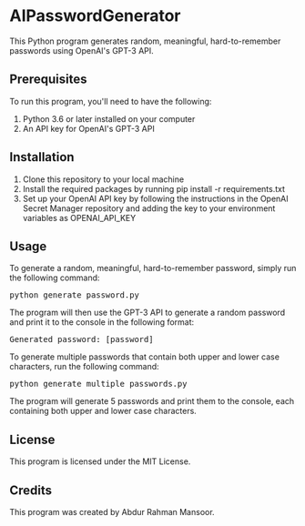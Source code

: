 # AIPasswordGenerator
This Python program generates random, meaningful, hard-to-remember passwords using OpenAI's GPT-3 API.

## Prerequisites
To run this program, you'll need to have the following:

1. Python 3.6 or later installed on your computer
2. An API key for OpenAI's GPT-3 API

## Installation
1. Clone this repository to your local machine
2. Install the required packages by running pip install -r requirements.txt
3. Set up your OpenAI API key by following the instructions in the OpenAI Secret Manager repository and adding the key to your environment variables as OPENAI_API_KEY

## Usage
To generate a random, meaningful, hard-to-remember password, simply run the following command:

<pre>
python generate_password.py
</pre>

The program will then use the GPT-3 API to generate a random password and print it to the console in the following format:

<pre>
Generated password: [password]
</pre>

To generate multiple passwords that contain both upper and lower case characters, run the following command:

<pre>
python generate_multiple_passwords.py
</pre>

The program will generate 5 passwords and print them to the console, each containing both upper and lower case characters.

## License
This program is licensed under the MIT License.

## Credits
This program was created by Abdur Rahman Mansoor.
